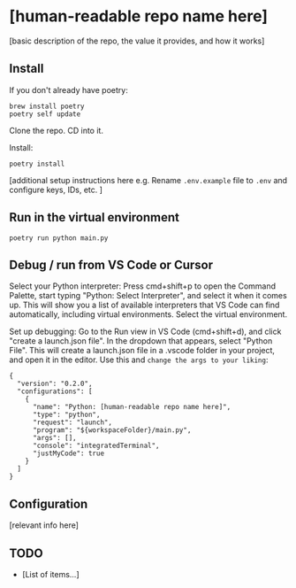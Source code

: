 # [human-readable repo name here]

[basic description of the repo, the value it provides, and how it works]

## Install
If you don't already have poetry:

```
brew install poetry
poetry self update
```

Clone the repo. CD into it.

Install:

```
poetry install
```

[additional setup instructions here e.g.
Rename `.env.example` file to `.env` and configure keys, IDs, etc.
]

## Run in the virtual environment

`poetry run python main.py`

## Debug / run from VS Code or Cursor

Select your Python interpreter: Press cmd+shift+p to open the Command Palette, start typing "Python: Select Interpreter", and select it when it comes up. This will show you a list of available interpreters that VS Code can find automatically, including virtual environments. Select the virtual environment.

Set up debugging: Go to the Run view in VS Code (cmd+shift+d), and click "create a launch.json file". In the dropdown that appears, select "Python File". This will create a launch.json file in a .vscode folder in your project, and open it in the editor. Use this and `change the args to your liking`:

```
{
  "version": "0.2.0",
  "configurations": [
    {
      "name": "Python: [human-readable repo name here]",
      "type": "python",
      "request": "launch",
      "program": "${workspaceFolder}/main.py",
      "args": [],
      "console": "integratedTerminal",
      "justMyCode": true
    }
  ]
}
```

## Configuration
[relevant info here]

## TODO
* [List of items...]